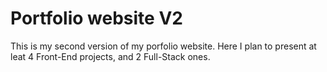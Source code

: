 # Portfolio website V2

This is my second version of my porfolio website. Here I plan to present at leat 4 Front-End projects, and 2 Full-Stack ones.